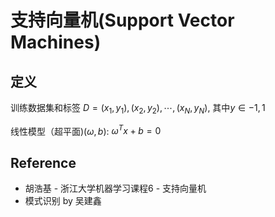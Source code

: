 # 支持向量机(Support Vector Machines)

## 定义
训练数据集和标签 $D = {(x_1, y_1), (x_2, y_2), \cdots, (x_N, y_N)}$, 其中$y \in {-1, 1}$

线性模型（超平面)$(\omega, b)$: $\omega^Tx + b = 0$

## Reference
* 胡浩基 - 浙江大学机器学习课程6 - 支持向量机
* 模式识别 by 吴建鑫

